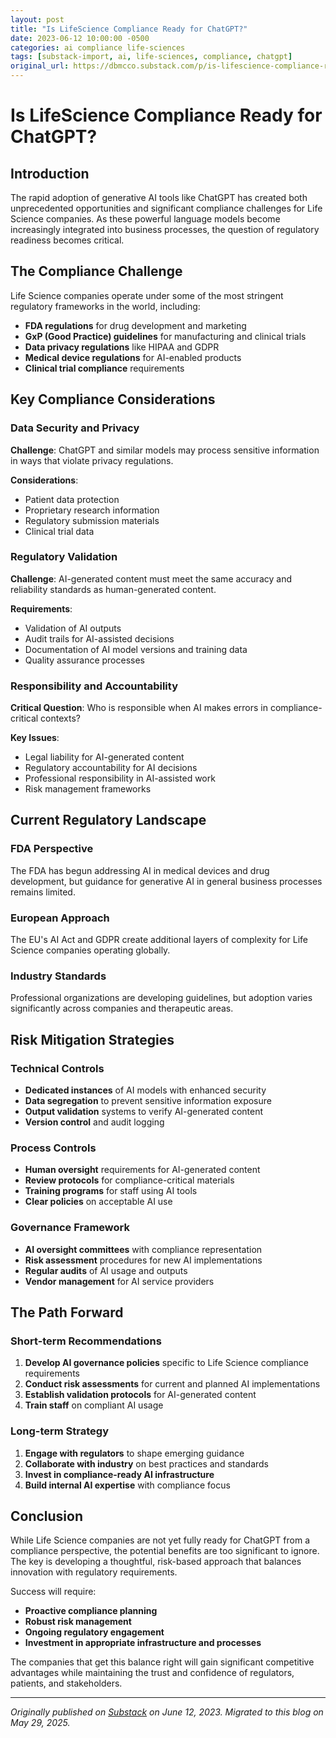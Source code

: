 ```yaml
---
layout: post
title: "Is LifeScience Compliance Ready for ChatGPT?"
date: 2023-06-12 10:00:00 -0500
categories: ai compliance life-sciences
tags: [substack-import, ai, life-sciences, compliance, chatgpt]
original_url: https://dbmcco.substack.com/p/is-lifescience-compliance-ready-for-chatgpt
---
```


# Is LifeScience Compliance Ready for ChatGPT?

## Introduction

The rapid adoption of generative AI tools like ChatGPT has created both unprecedented opportunities and significant compliance challenges for Life Science companies. As these powerful language models become increasingly integrated into business processes, the question of regulatory readiness becomes critical.

## The Compliance Challenge

Life Science companies operate under some of the most stringent regulatory frameworks in the world, including:

- **FDA regulations** for drug development and marketing
- **GxP (Good Practice) guidelines** for manufacturing and clinical trials
- **Data privacy regulations** like HIPAA and GDPR
- **Medical device regulations** for AI-enabled products
- **Clinical trial compliance** requirements

## Key Compliance Considerations

### Data Security and Privacy

**Challenge**: ChatGPT and similar models may process sensitive information in ways that violate privacy regulations.

**Considerations**:
- Patient data protection
- Proprietary research information
- Regulatory submission materials
- Clinical trial data

### Regulatory Validation

**Challenge**: AI-generated content must meet the same accuracy and reliability standards as human-generated content.

**Requirements**:
- Validation of AI outputs
- Audit trails for AI-assisted decisions
- Documentation of AI model versions and training data
- Quality assurance processes

### Responsibility and Accountability

**Critical Question**: Who is responsible when AI makes errors in compliance-critical contexts?

**Key Issues**:
- Legal liability for AI-generated content
- Regulatory accountability for AI decisions
- Professional responsibility in AI-assisted work
- Risk management frameworks

## Current Regulatory Landscape

### FDA Perspective

The FDA has begun addressing AI in medical devices and drug development, but guidance for generative AI in general business processes remains limited.

### European Approach

The EU's AI Act and GDPR create additional layers of complexity for Life Science companies operating globally.

### Industry Standards

Professional organizations are developing guidelines, but adoption varies significantly across companies and therapeutic areas.

## Risk Mitigation Strategies

### Technical Controls

- **Dedicated instances** of AI models with enhanced security
- **Data segregation** to prevent sensitive information exposure
- **Output validation** systems to verify AI-generated content
- **Version control** and audit logging

### Process Controls

- **Human oversight** requirements for AI-generated content
- **Review protocols** for compliance-critical materials
- **Training programs** for staff using AI tools
- **Clear policies** on acceptable AI use

### Governance Framework

- **AI oversight committees** with compliance representation
- **Risk assessment** procedures for new AI implementations
- **Regular audits** of AI usage and outputs
- **Vendor management** for AI service providers

## The Path Forward

### Short-term Recommendations

1. **Develop AI governance policies** specific to Life Science compliance requirements
2. **Conduct risk assessments** for current and planned AI implementations
3. **Establish validation protocols** for AI-generated content
4. **Train staff** on compliant AI usage

### Long-term Strategy

1. **Engage with regulators** to shape emerging guidance
2. **Collaborate with industry** on best practices and standards
3. **Invest in compliance-ready AI infrastructure**
4. **Build internal AI expertise** with compliance focus

## Conclusion

While Life Science companies are not yet fully ready for ChatGPT from a compliance perspective, the potential benefits are too significant to ignore. The key is developing a thoughtful, risk-based approach that balances innovation with regulatory requirements.

Success will require:
- **Proactive compliance planning**
- **Robust risk management**
- **Ongoing regulatory engagement**
- **Investment in appropriate infrastructure and processes**

The companies that get this balance right will gain significant competitive advantages while maintaining the trust and confidence of regulators, patients, and stakeholders.

---

*Originally published on [Substack](https://dbmcco.substack.com/p/is-lifescience-compliance-ready-for-chatgpt) on June 12, 2023. Migrated to this blog on May 29, 2025.*